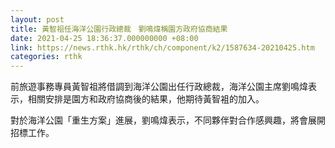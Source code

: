 ```yaml
---
layout: post
title: 黃智祖任海洋公園行政總裁　劉鳴煒稱園方政府協商結果
date: 2021-04-25 18:36:37.000000000 +08:00
link: https://news.rthk.hk/rthk/ch/component/k2/1587634-20210425.htm
categories: rthk
---
```


前旅遊事務專員黃智祖將借調到海洋公園出任行政總裁，海洋公園主席劉鳴煒表示，相關安排是園方和政府協商後的結果，他期待黃智袓的加入。

對於海洋公園「重生方案」進展，劉鳴煒表示，不同夥伴對合作感興趣，將會展開招標工作。
